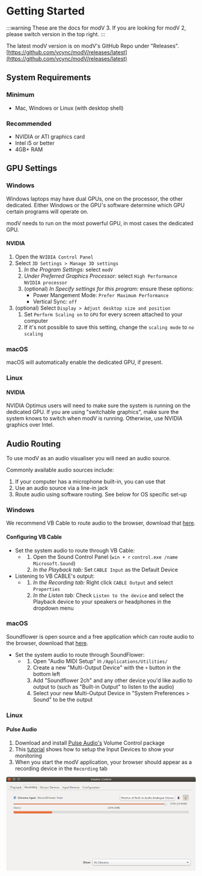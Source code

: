 # Getting Started

:::warning
These are the docs for modV 3.
If you are looking for modV 2, please switch version in the top right.
:::

The latest modV version is on modV's GitHub Repo under "Releases". [https://github.com/vcync/modV/releases/latest](https://github.com/vcync/modV/releases/latest)

## System Requirements
### Minimum
* Mac, Windows or Linux (with desktop shell)

### Recommended
* NVIDIA or ATI graphics card
* Intel i5 or better
* 4GB+ RAM


## GPU Settings

### Windows
Windows laptops may have dual GPUs, one on the processor, the other dedicated.
Either Windows or the GPU's software determine which GPU certain programs will operate on.

modV needs to run on the most powerful GPU, in most cases the dedicated GPU.

#### NVIDIA
1. Open the `NVIDIA Control Panel`
2. Select `3D Settings > Manage 3D settings`
    1. *In the Program Settings:* select `modV`
    2. *Under Preferred Graphics Processor:* select `High Performance NVIDIA processor`
    3. (optional) *In Specify settings for this program:* ensure these options:
        * Power Mangement Mode: `Prefer Maximum Performance`
        * Vertical Sync: `off`
3. (optional) Select `Display > Adjust desktop size and position`
    1. Set `Perform Scaling on` to `GPU` for every screen attached to your computer
    2. If it's not possible to save this setting, change the `scaling mode` to `no scaling`

### macOS
macOS will automatically enable the dedicated GPU, if present.

### Linux

#### NVIDIA
NVIDIA Optimus users will need to make sure the system is running on the dedicated GPU.
If you are using "switchable graphics", make sure the system knows to switch when modV is running.
Otherwise, use NVIDIA graphics over Intel.

## Audio Routing
To use modV as an audio visualiser you will need an audio source.

Commonly available audio sources include:

1. If your computer has a microphone built-in, you can use that
2. Use an audio source via a line-in jack
3. Route audio using software routing. See below for OS specific set-up

### Windows
We recommend VB Cable to route audio to the browser, download that [here](http://vb-audio.pagesperso-orange.fr/Cable/).

#### Configuring VB Cable

* Set the system audio to route through VB Cable:
  * 1. Open the Sound Control Panel (`win + r` `control.exe /name Microsoft.Sound`)
    2. *In the Playback tab:* Set `CABLE Input` as the Default Device
* Listening to VB CABLE's output:
  * 1. _In the Recording tab:_ Right click `CABLE Output` and select `Properties`
    2. *In the Listen tab:* Check `Listen to the device` and select the Playback device to your speakers or headphones in the dropdown menu

### macOS
Soundflower is open source and a free application which can route audio to the browser, download that [here](https://github.com/mattingalls/Soundflower/releases/).

* Set the system audio to route through SoundFlower:
  * 1. Open "Audio MIDI Setup" in `/Applications/Utilities/`
    2. Create a new "Multi-Output Device" with the `+` button in the bottom left
    3. Add "Soundflower 2ch" and any other device you'd like audio to output to (such as "Built-in Output" to listen to the audio)
    4. Select your new Multi-Output Device in "System Preferences > Sound" to be the output

### Linux

#### Pulse Audio

1. Download and install [Pulse Audio's](https://www.freedesktop.org/wiki/Software/PulseAudio/) Volume Control package
2. This [tutorial](https://www.kirsle.net/blog/entry/redirect-audio-out-to-mic-in-linux) shows how to setup the Input Devices to show your monitoring
3. When you start the modV application, your browser should appear as a recording device in the `Recording` tab

![Browser input device in pavucontrol](./images/pavucontrol.png)

